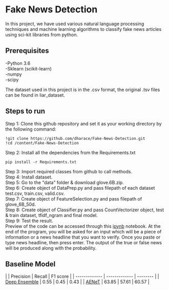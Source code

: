 # Fake News Detection
In this project, we have used various natural language processing techniques and machine learning algorithms to classify fake news articles using sci-kit libraries from python.

## Prerequisites

-Python 3.6</br>
-Sklearn (scikit-learn)</br>
-numpy</br>
-scipy</br>
 
The dataset used in this project is in the .csv format, the original .tsv files can be found in liar_dataset.
## Steps to run
Step 1: Clone this github repository and set it as your working directory by the following command:
```
!git clone https://github.com/dharace/Fake-News-Detection.git
!cd /content/Fake-News-Detection
```
Step 2: Install all the dependencies from the Requirements.txt
```
pip install -r Requirements.txt
```
Step 3: Import required classes from github to call methods.</br>
Step 4: Install dataset.</br>
Step 5: Go to the "data" folder & download glove.6B.zip.</br>
Step 6: Create object of DataPrep.py and pass filepath of each dataset test.csv, train.csv, valid.csv.</br>
Step 7: Create object of FeatureSelection.py and pass filepath of glove_6B_50d.</br>
Step 8: Create object of Classifier.py and pass CountVectorizer object, test & train dataset, tfidf_ngram and final model.</br>
Step 9: Test the result.</br>
Preview of the code can be accessed through this [ipynb](https://colab.research.google.com/github/dharace/Fake-News-Detection/blob/main/TestFakeNewsDetection.ipynb#scrollTo=Dc3QFmjhCfF6) notebook.
At the end of the program, you will be asked for an input which will be a piece of information or a news headline that you want to verify. Once you paste or type news headline, then press enter.
The output of the true or false news will be produced along with the probability.
## Baseline Model

|               | Precision      | Recall     | F1 score    |
| -------------                                     | ------------- | -------- |
| [Deep Ensemble](https://arxiv.org/abs/1811.04670) | 0.55         |  0.45 |  0.43 |
| [AENeT](https://link.springer.com/article/10.1007/s00521-021-06450-4) | 63.85         | 57.61  | 60.57 |
